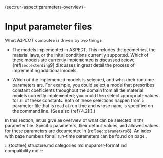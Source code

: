 (sec:run-aspect:parameters-overview)=
# Input parameter files

What ASPECT computes is driven by two things:

-   The models implemented in ASPECT. This
    includes the geometries, the material laws, or the initial conditions
    currently supported. Which of these models are currently implemented is
    discussed below; {ref}`sec:extending`9] discusses in great
    detail the process of implementing additional models.

-   Which of the implemented models is selected, and what their run-time
    parameters are. For example, you could select a model that prescribes
    constant coefficients throughout the domain from all the material models
    currently implemented; you could then select appropriate values for all of
    these constants. Both of these selections happen from a parameter file
    that is read at run time and whose name is specified on the command line.
    (See also {ref}`4.2][].)

In this section, let us give an overview of what can be selected in the
parameter file. Specific parameters, their default values, and allowed values
for these parameters are documented in {ref}`sec:parameters`8].
An index with page numbers for all run-time parameters can be found on
page&nbsp;.



:::{toctree}
structure.md
categories.md
muparser-format.md
compatibility.md
:::

